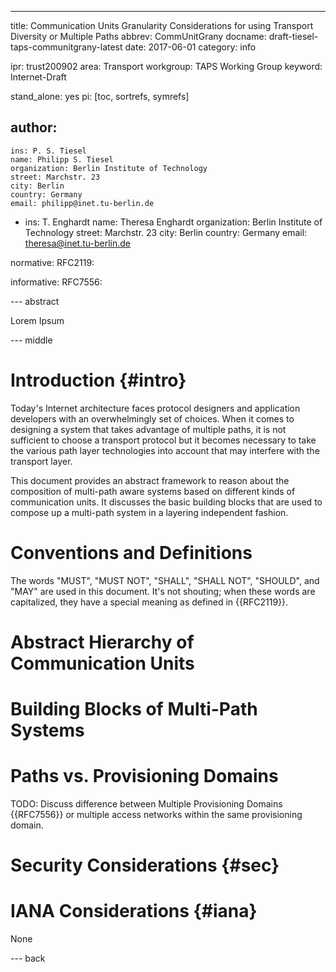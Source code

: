 ---
title: Communication Units Granularity Considerations for using Transport Diversity or Multiple Paths
abbrev: CommUnitGrany
docname: draft-tiesel-taps-communitgrany-latest
date: 2017-06-01
category: info

ipr: trust200902
area: Transport
workgroup: TAPS Working Group
keyword: Internet-Draft

stand_alone: yes
pi: [toc, sortrefs, symrefs]

author:
 -
    ins: P. S. Tiesel
    name: Philipp S. Tiesel
    organization: Berlin Institute of Technology
    street: Marchstr. 23
    city: Berlin
    country: Germany
    email: philipp@inet.tu-berlin.de
 -
    ins: T. Enghardt
    name: Theresa Enghardt
    organization: Berlin Institute of Technology
    street: Marchstr. 23
    city: Berlin
    country: Germany
    email: theresa@inet.tu-berlin.de

normative:
  RFC2119:

informative:
  RFC7556:

--- abstract

Lorem Ipsum

--- middle

Introduction        {#intro}
============

Today's Internet architecture faces protocol designers and application
developers with an overwhelmingly set of choices. When it comes to 
designing a system that takes advantage of multiple paths, it is not
sufficient to choose a transport protocol but it becomes necessary to
take the various path layer technologies into account that may
interfere with the transport layer.


This document provides an abstract framework to reason about the
composition of multi-path aware systems based on different kinds of
communication units. It discusses the basic building blocks that are
used to compose up a multi-path system in a layering independent
fashion.


Conventions and Definitions
===========================

The words "MUST", "MUST NOT", "SHALL", "SHALL NOT", "SHOULD", and
"MAY" are used in this document. It's not shouting; when these
words are capitalized, they have a special meaning as defined
in {{RFC2119}}.


Abstract Hierarchy of Communication Units
=========================================




Building Blocks of Multi-Path Systems
======================================


Paths vs. Provisioning Domains
==============================

TODO: Discuss difference between Multiple Provisioning Domains {{RFC7556}} or multiple access networks within the same provisioning domain.


Security Considerations {#sec}
=======================



IANA Considerations {#iana}
===================

None





--- back



